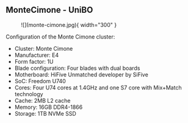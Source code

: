 ## MonteCimone - UniBO

<figure markdown>
  ![](monte-cimone.jpg){ width="300" }
</figure>

Configuration of the Monte Cimone cluster:

- Cluster: Monte Cimone
- Manufacturer: E4
- Form factor: 1U
- Blade configuration: Four blades with dual boards
- Motherboard: HiFive Unmatched developer by SiFive
- SoC: Freedom U740
- Cores: Four U74 cores at 1.4GHz and one S7 core with Mix+Match technology
- Cache: 2MB L2 cache
- Memory: 16GB DDR4-1866
- Storage: 1TB NVMe SSD
